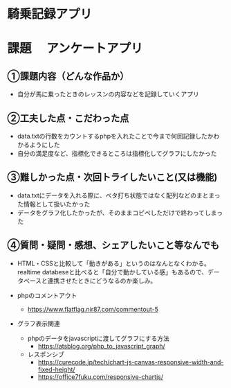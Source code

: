 # 騎乗記録アプリ

# 課題　 アンケートアプリ

## ①課題内容（どんな作品か）
- 自分が馬に乗ったときのレッスンの内容などを記録していくアプリ

## ②工夫した点・こだわった点
- data.txtの行数をカウントするphpを入れたことで今まで何回記録したかわかるようにした
- 自分の満足度など、指標化できるところは指標化してグラフにしたかった

## ③難しかった点・次回トライしたいこと(又は機能)
- data.txtにデータを入れる際に、ベタ打ち状態ではなく配列などのまとまった情報として扱いたかった
- データをグラフ化したかったが、そのままコピペしただけで終わってしまった


## ④質問・疑問・感想、シェアしたいこと等なんでも
- HTML・CSSと比較して「動きがある」というのはなんとなくわかる。realtime databeseと比べると「自分で動かしている感」もあるので、データベースと連携させたときにどうなるのか楽しみ。

- phpのコメントアウト
    - https://www.flatflag.nir87.com/commentout-5

- グラフ表示関連
    - phpのデータをjavascriptに渡してグラフにする方法
        - https://atsblog.org/php_to_javascript_graph/
    - レスポンシブ
        - https://curecode.jp/tech/chart-js-canvas-responsive-width-and-fixed-height/
        - https://office7fuku.com/responsive-chartjs/
